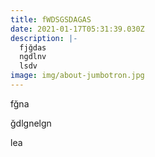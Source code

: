 ```yaml
---
title: fWDSGSDAGAS
date: 2021-01-17T05:31:39.030Z
description: |-
  fjğdas
  ngdlnv
  lsdv
image: img/about-jumbotron.jpg
---
```

fğna

ğdlgnelgn

lea